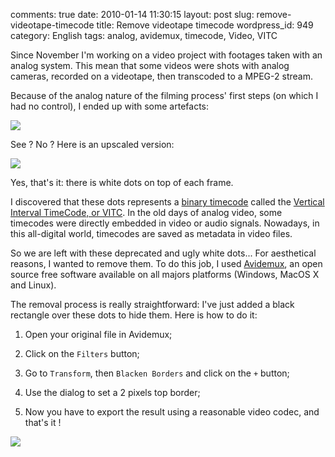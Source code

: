 comments: true
date: 2010-01-14 11:30:15
layout: post
slug: remove-videotape-timecode
title: Remove videotape timecode
wordpress_id: 949
category: English
tags: analog, avidemux, timecode, Video, VITC

Since November I'm working on a video project with footages taken with an analog system. This mean that some videos were shots with analog cameras, recorded on a videotape, then transcoded to a MPEG-2 stream.

Because of the analog nature of the filming process' first steps (on which I had no control), I ended up with some artefacts:

[![](http://kevin.deldycke.com/wp-content/uploads/2010/01/analog-videotape-timecode-300x225.png)](http://kevin.deldycke.com/wp-content/uploads/2010/01/analog-videotape-timecode.png)

See ? No ? Here is an upscaled version:

[![](http://kevin.deldycke.com/wp-content/uploads/2010/01/analog-videotape-timecode-upscaled-detail-300x56.png)](http://kevin.deldycke.com/wp-content/uploads/2010/01/analog-videotape-timecode-upscaled-detail.png)

Yes, that's it: there is white dots on top of each frame.

I discovered that these dots represents a [binary timecode](http://documentation.apple.com/en/finalcutpro/usermanual/chapter_D_section_7.html#apple_ref:doc:uid:TempBookID-ReplacedWhenAssociatingWithMessierRevision-44035FRT-1001444) called the [Vertical Interval TimeCode, or VITC](http://en.wikipedia.org/wiki/Vertical_interval_timecode). In the old days of analog video, some timecodes were directly embedded in video or audio signals. Nowadays, in this all-digital world, timecodes are saved as metadata in video files.

So we are left with these deprecated and ugly white dots... For aesthetical reasons, I wanted to remove them. To do this job, I used [Avidemux](http://avidemux.berlios.de), an open source free software available on all majors platforms (Windows, MacOS X and Linux).

The removal process is really straightforward: I've just added a black rectangle over these dots to hide them. Here is how to do it:




  1. Open your original file in Avidemux;


  2. Click on the `Filters` button;


  3. Go to `Transform`, then `Blacken Borders` and click on the `+` button;


  4. Use the dialog to set a 2 pixels top border;


  5. Now you have to export the result using a reasonable video codec, and that's it !



[![](http://kevin.deldycke.com/wp-content/uploads/2010/01/avidemux-add-black-border-300x165.png)](http://kevin.deldycke.com/wp-content/uploads/2010/01/avidemux-add-black-border.png)
